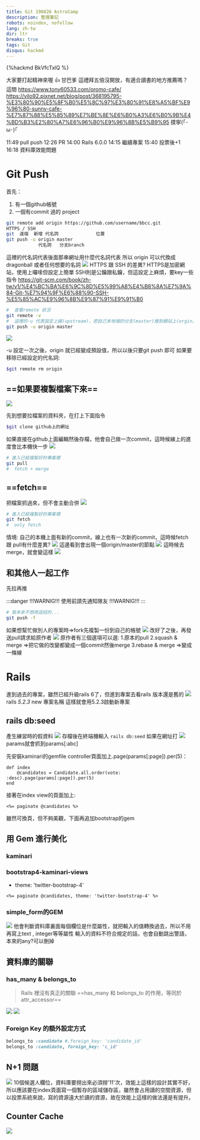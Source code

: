 ```yaml
---
title: Git 190826 AstroCamp
description: 整理筆記
robots: noindex, nofollow
lang: zh-tw
dir: ltr
breaks: true
tags: Git 
disqus: hackmd
---
```

{%hackmd BkVfcTxlQ %}

大家要打起精神來喔 :+1: 
甘巴爹
這禮拜五倍沒開放，有適合讀書的地方推薦嗎？
這間
https://www.tony60533.com/oromo-cafe/
https://vilo92.pixnet.net/blog/post/368195795-%E3%80%90%E5%8F%B0%E5%8C%97%E3%80%91%E8%A5%BF%E9%96%80-sunny-cafe-%E7%87%88%E5%85%89%E7%BE%8E%E6%B0%A3%E6%B0%9B%E4%BD%B3%E2%80%A7%E6%96%B0%E9%96%8B%E5%B9%95
摸寧(｢･ω･)｢

11:49 pull push
12:26 PR 
14:00 Rails 6.0.0
14:15 繼續專案
15:40 投票後+1
16:18 資料庫效能問題

# Git Push

首先：
1. 有一個github帳號
2. 一個有commit 過的 project



```bash
git remote add origin https://github.com/username/bbcc.git
HTTPS / SSH
git  遠端  新增 代名詞              位置
git push -u origin master
            代名詞   分支branch
```
這裡的代名詞代表後面那串網址用什麼代名詞代表
所以 origin 可以代換成dragonball 或者任何想要的名詞
![](https://i.imgur.com/yxRVTFL.png)
HTTPS 跟 SSH 的差異?
HTTPS是加密網站，使用上囉嗦但設定上簡單
SSH則是公鑰跟私鑰，但這設定上麻煩，要key一些指令
https://git-scm.com/book/zh-tw/v1/%E4%BC%BA%E6%9C%8D%E5%99%A8%E4%B8%8A%E7%9A%84-Git-%E7%94%9F%E6%88%90-SSH-%E5%85%AC%E9%96%8B%E9%87%91%E9%91%B0

```bash
#  查看remote 狀況
git remote -v
#  這裡的-u 代表設定上線(upstream)，把自己本地端的分支(master)推到網站上(orgin其實是網址)
git push -u origin master
```
![](https://i.imgur.com/rgXPk0Y.png)

-u 設定一次之後，origin 就已經變成預設值，所以以後只要git push 即可
如果要移除已經設定的代名詞:
```bash
$git remote rm origin
```
## ==如果要複製檔案下來==
![](https://i.imgur.com/DC8A2gM.png)

先到想要拉檔案的資料夾，在打上下面指令
```bash
$git clone github上的網址
```
如果直接在github上面編輯然後存檔，他會自己做一次commit，這時候線上的進度會比本機快一步
![](https://i.imgur.com/QJggxVO.png)


```bash
# 進入已經複製好的專案裡
git pull
#  fetch + merge
```

## ==fetch==
把檔案抓過來，但不會主動合併
![](https://i.imgur.com/OcQeiJp.png)

```bash
# 進入已經複製好的專案裡
git fetch
#  only fetch 
```
情境:
自己的本機上面有新的commit，線上也有一次新的commit，這時候fetch 跟 pull有什麼差異?
![](https://i.imgur.com/KMpgPfx.png)
這邊看到會出現一個origin/master的節點
![](https://i.imgur.com/ys6RfzY.png)
這時候去merge，就會變這樣
![](https://i.imgur.com/NbhKVex.png)

## 和其他人一起工作

先拉再推


:::danger
!!!WARNIG!!!
使用前請先通知隊友
!!!WARNIG!!!
:::

```bash
# 我本來不想用這招的...
git push -f
```

如果想幫忙做別人的專案時=>fork先複製一份到自己的帳號
![](https://i.imgur.com/WQ2Fj3V.png)
改好了之後，再發送pull請求給原作者
![](https://i.imgur.com/pwx2BQW.png)
原作者有三個選項可以選:
1.原本的pull
2.squash & merge =>把它做的改變都變成一個commit然後merge
3.rebase & merge =>變成一條線

# Rails
進到過去的專案，雖然已經升級rails 6了，但進到專案去看rails 版本還是舊的
![](https://i.imgur.com/BHxwZZ8.png)
rails _5.2.3_ new 專案名稱
這樣就會用5.2.3啟動新專案

## rails db:seed
產生練習時的假資料
![](https://i.imgur.com/5bY4zVy.png)
存檔後在終端機輸入
`rails db:seed`
如果在網址打
![](https://i.imgur.com/kloygmk.png)
params就會抓到params[:abc]

先安裝kaminari的gemfile
controller頁面加上.page(params[:page]).per(5)：
```erb
def index
    @candidates = Candidate.all.order(vote: :desc).page(params[:page]).per(5)
end
```
接著在index view的頁面加上:
```erb
<%= paginate @candidates %>
```
雖然可換頁，但不夠美觀，下面再追加bootstrap的gem
## 用 Gem 進行美化 
### kaminari
### bootstrap4-kaminari-views

- theme: 'twitter-bootstrap-4'
```erb
<%= paginate @candidates, theme: 'twitter-bootstrap-4' %>
```

### simple_form的GEM
![](https://i.imgur.com/DI4e1vx.png)
他會判斷資料庫裏面每個欄位是什麼屬性，就把輸入的值轉換過去，所以不用再寫上text , integer等等屬性
輸入的資料不符合規定的話，也會自動跳出警語，本來的any?可以刪掉


## 資料庫的關聯

### has_many & belongs_to
>Rails 裡沒有真正的關聯
>==has_many 和 belongs_to 的作用，等同於 attr_accessor==
>
![](https://i.imgur.com/nKesQjf.png)
![](https://i.imgur.com/ubsweEB.png)


### Foreign Key 的額外設定方式
```ruby
belongs_to :candidate #,foreign_key: 'candidate_id'
belongs_to :candidate, foreign_key: 'c_id'
```

## N+1 問題
![](https://i.imgur.com/ZDOHnYs.png)
10個候選人欄位，資料庫要撈出來必須撈'11'次，效能上這樣的設計其實不好，所以應該要在index頁面寫一個暫存的區域儲存區，雖然會占用讀的空間資源，但以投票系統來說，寫的資源遠大於讀的資源，故在效能上這樣的做法還是有提升。


## Counter Cache

![](https://i.imgur.com/sZyR2Qd.png)
